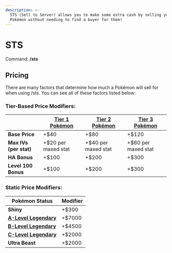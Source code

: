 ```yaml
---
description: >-
  STS (Sell to Server) allows you to make some extra cash by selling your
  Pokémon without needing to find a buyer for them!
---
```


# STS

Command: **/sts**

## Pricing

There are many factors that determine how much a Pokémon will sell for when using /sts. You can see all of these factors listed below:

### Tier-Based Price Modifiers:

|                        | ****[**Tier 1 Pokémon**](../pixelmon/pokemon-tiers.md#tier-1-pokemon)**** | ****[**Tier 2 Pokémon**](../pixelmon/pokemon-tiers.md#tier-2-pokemon)**** | ****[**Tier 3 Pokémon**](../pixelmon/pokemon-tiers.md#tier-3-pokemon)**** |
| ---------------------- | ------------------------------------------------------------------------- | ------------------------------------------------------------------------- | ------------------------------------------------------------------------- |
| **Base Price**         | +$40                                                                      | +$80                                                                      | +$120                                                                     |
| **Max IVs (per stat)** | +$20 per maxed stat                                                       | +$40 per maxed stat                                                       | +$60 per maxed stat                                                       |
| **HA Bonus**           | +$100                                                                     | +$200                                                                     | +$300                                                                     |
| **Level 100 Bonus**    | +$100                                                                     | +$200                                                                     | +$300                                                                     |

### Static Price Modifiers:

| Pokémon Status                                                                          | Modifier |
| --------------------------------------------------------------------------------------- | -------- |
| **Shiny**                                                                               | +$300    |
| ****[**A-Level Legendary**](../pixelmon/pokemon-tiers.md#a-level-legendary-pokemon)**** | +$7000   |
| ****[**B-Level Legendary**](../pixelmon/pokemon-tiers.md#b-level-legendary-pokemon)**** | +$4500   |
| ****[**C-Level Legendary**](../pixelmon/pokemon-tiers.md#c-level-legendary-pokemon)**** | +$2000   |
| **Ultra Beast**                                                                         | +$2000   |

